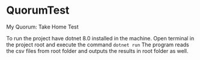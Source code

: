 # QuorumTest
My Quorum: Take Home Test

To run the project have dotnet 8.0 installed in the machine.
Open terminal in the project root and execute the command  `dotnet run`
The program reads the csv files from root folder and outputs the results in root folder as well.
